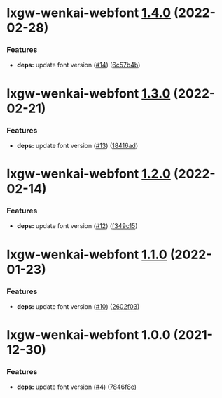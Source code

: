 # lxgw-wenkai-webfont [1.4.0](https://github.com/chawyehsu/lxgw-wenkai-webfont/compare/lxgw-wenkai-webfont@1.3.0...lxgw-wenkai-webfont@1.4.0) (2022-02-28)


### Features

* **deps:** update font version ([#14](https://github.com/chawyehsu/lxgw-wenkai-webfont/issues/14)) ([6c57b4b](https://github.com/chawyehsu/lxgw-wenkai-webfont/commit/6c57b4bac3934d16b3fee5a24191f678681707d9))

# lxgw-wenkai-webfont [1.3.0](https://github.com/chawyehsu/lxgw-wenkai-webfont/compare/lxgw-wenkai-webfont@1.2.0...lxgw-wenkai-webfont@1.3.0) (2022-02-21)


### Features

* **deps:** update font version ([#13](https://github.com/chawyehsu/lxgw-wenkai-webfont/issues/13)) ([18416ad](https://github.com/chawyehsu/lxgw-wenkai-webfont/commit/18416ad152850c97d8dd6489daa138b8bb9a994d))

# lxgw-wenkai-webfont [1.2.0](https://github.com/chawyehsu/lxgw-wenkai-webfont/compare/lxgw-wenkai-webfont@1.1.0...lxgw-wenkai-webfont@1.2.0) (2022-02-14)


### Features

* **deps:** update font version ([#12](https://github.com/chawyehsu/lxgw-wenkai-webfont/issues/12)) ([f349c15](https://github.com/chawyehsu/lxgw-wenkai-webfont/commit/f349c1582f1357691fe136571cb2dc6ec2519e77))

# lxgw-wenkai-webfont [1.1.0](https://github.com/chawyehsu/lxgw-wenkai-webfont/compare/lxgw-wenkai-webfont@1.0.0...lxgw-wenkai-webfont@1.1.0) (2022-01-23)


### Features

* **deps:** update font version ([#10](https://github.com/chawyehsu/lxgw-wenkai-webfont/issues/10)) ([2602f03](https://github.com/chawyehsu/lxgw-wenkai-webfont/commit/2602f03ebe238bf70dcc0749fe7954636aa2226f))

# lxgw-wenkai-webfont 1.0.0 (2021-12-30)


### Features

* **deps:** update font version ([#4](https://github.com/chawyehsu/lxgw-wenkai-webfont/issues/4)) ([7846f8e](https://github.com/chawyehsu/lxgw-wenkai-webfont/commit/7846f8e1bddfc5fab2a27af775e88afee03abb45))
